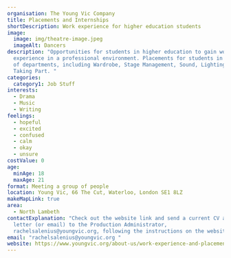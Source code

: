 ```yaml
---
organisation: The Young Vic Company
title: Placements and Internships
shortDescription: Work experience for higher education students
image:
  image: img/theatre-image.jpeg
  imageAlt: Dancers
description: "Opportunities for students in higher education to gain work
  experience in a professional environment. Placements for students in a range
  of departments, including Wardrobe, Stage Management, Sound, Lighting and
  Taking Part. "
categories:
  category1: Job Stuff
interests:
  - Drama
  - Music
  - Writing
feelings:
  - hopeful
  - excited
  - confused
  - calm
  - okay
  - unsure
costValue: 0
age:
  minAge: 18
  maxAge: 21
format: Meeting a group of people
location: Young Vic, 66 The Cut, Waterloo, London SE1 8LZ
makeMapLink: true
area:
  - North Lambeth
contactExplanation: "Check out the website link and send a current CV and cover
  letter (or email) to the Production Administrator,
  rachelsalenius@youngvic.org, following the instructions on the website. "
email: "rachelsalenius@youngvic.org "
website: https://www.youngvic.org/about-us/work-experience-and-placements
---
```

